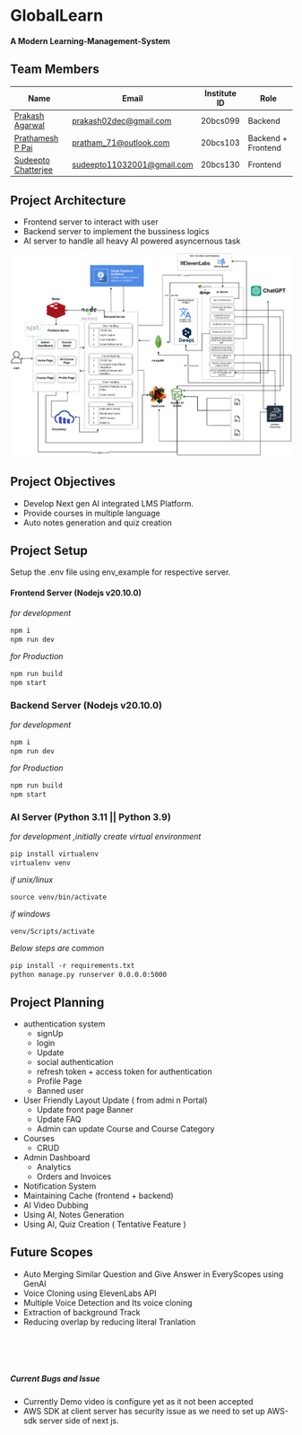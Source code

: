 # GlobalLearn
#### A Modern Learning-Management-System
## Team Members
|Name|Email|Institute ID|Role|
|----|-----|-------|-----|
| [Prakash Agarwal](https://github.com/prakash02dec) | prakash02dec@gmail.com |20bcs099| Backend |
| [Prathamesh P Pai](https://github.com/prathamesh-pai) | pratham_71@outlook.com |20bcs103| Backend + Frontend |
| [Sudeepto Chatterjee](https://github.com/sudeepto147) | sudeepto11032001@gmail.com |20bcs130| Frontend |


## Project Architecture
- Frontend server to interact with user
- Backend server to implement the bussiness logics
- AI server to handle all heavy AI powered asyncernous task

![screenshot](Architecture_diagram.jpg)

## Project Objectives
* Develop Next gen AI integrated LMS Platform.
* Provide courses in multiple language
* Auto notes generation and quiz creation

## Project Setup
Setup the .env file using env_example for respective server.
#### Frontend Server (Nodejs v20.10.0)
<i>for development</i>

```
npm i
npm run dev
```
<i>for Production</i>

```
npm run build
npm start
```
### Backend Server (Nodejs v20.10.0)
<i>for development</i>

```
npm i
npm run dev
```
<i>for Production</i>

```
npm run build
npm start
```

### AI Server (Python 3.11 || Python 3.9)
<i>for development ,initially create virtual environment </i>
```
pip install virtualenv
virtualenv venv
```
<i>if unix/linux</i>
```
source venv/bin/activate
```
<i>if windows</i>
```
venv/Scripts/activate
```
<i>Below steps are common</i>
```
pip install -r requirements.txt
python manage.py runserver 0.0.0.0:5000
```

## Project Planning
* authentication system
	- signUp
	- login
	- Update
	- social authentication
	- refresh token + access token for authentication
	- Profile Page
	- Banned user
* User Friendly Layout Update ( from admi n Portal)
	- Update front page Banner
	- Update FAQ
	- Admin can update Course and Course Category
* Courses
	- CRUD
* Admin Dashboard
	- Analytics
	- Orders and Invoices
* Notification System
* Maintaining Cache (frontend + backend)
* AI Video Dubbing
* Using AI, Notes Generation
* Using AI, Quiz Creation ( Tentative  Feature )


## Future Scopes
* Auto Merging Similar Question and Give Answer in EveryScopes using GenAI
* Voice Cloning using ElevenLabs API
* Multiple Voice Detection and Its voice cloning
* Extraction of background Track
* Reducing overlap by reducing literal Tranlation

<br><br><br>
##### Current Bugs and Issue
* Currently Demo video is configure yet as it not been accepted
* AWS SDK at client server has security issue as we need to set up AWS-sdk server side of next js.



